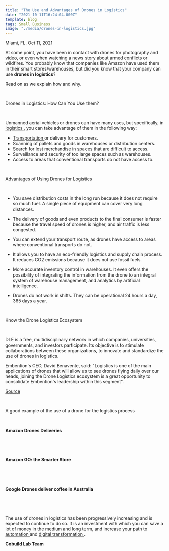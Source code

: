 ```yaml
---
title: "The Use and Advantages of Drones in Logistics"
date: "2021-10-11T16:24:04.000Z"
template: blog
tags: Small Business
image: "./media/drones-in-logistics.jpg"
---
```



Miami, FL. Oct 11, 2021

At some point, you have been in contact with drones for photography and <a target="_blank" href="https://www.cobuildlab.com/blog/video-marketing-software-for-2021/"> video</a>, or even when watching a news story about armed conflicts or wildfires. You probably know that companies like Amazon have used them in their smart stores/warehouses, but did you know that your company can use **drones in logistics**?  

Read on as we explain how and why. 

<br>

<title-2>Drones in Logistics: How Can You Use them?</title-2>

<br>

Unmanned aerial vehicles or drones can have many uses,  but specifically, in <a target="_blank" href="https://www.cobuildlab.com/blog/custom-software-development-process-in-2021-step-by-step-towards-digital-transformation-in-logistics/"> logistics </a>, you can take advantage of them in the following way:

* <a target="_blank" href="https://www.cobuildlab.com/blog/benefits-of-using-custom-software-to-manage-multimodal-transportation/"> Transportation </a> or delivery for customers.
* Scanning of pallets and goods in warehouses or distribution centers. 
* Search for lost merchandise in spaces that are difficult to access. 
* Surveillance and security of too large spaces such as warehouses.
* Access to areas that conventional transports do not have access to. 

<br>

<title-2>Advantages of Using Drones for Logistics</title-2>

<br>

* You save distribution costs in the long run because it does not require so much fuel. A single piece of equipment can cover very long distances.

* The delivery of goods and even products to the final consumer is faster because the travel speed of drones is higher, and air traffic is less congested. 

* You can extend your transport route, as drones have access to areas where conventional transports do not. 

* It allows you to have an eco-friendly logistics and supply chain process. It reduces CO2 emissions because it does not use fossil fuels. 

* More accurate inventory control in warehouses. It even offers the possibility of integrating the information from the drone to an integral system of warehouse management, and analytics by artificial intelligence. 

* Drones do not work in shifts. They can be operational 24 hours a day, 365 days a year. 

<br>

<title-3>Know the Drone Logistics Ecosystem</title-3>

<br>

DLE is a free, multidisciplinary network in which companies, universities, governments, and investors participate. Its objective is to stimulate collaborations between these organizations, to innovate and standardize the use of drones in logistics. 

Embention's CEO, David Benavente, said: "Logistics is one of the main applications of drones that will allow us to see drones flying daily over our heads, joining the Drone Logistics ecosystem is a great opportunity to consolidate Embention's leadership within this segment".

<a target="_blank" href="https://www.embention.com/es/news/advantageous-of-drones-in-logistics-sector/">  Source </a>

<br>

<title-3>A good example of the use of a drone for the logistics process</title-3>

<br>

<title-4>**Amazon Drones Deliveries**</title-4>

<br>

<youtube-video id="iE5OO4_0IxU"></youtube-video>

<Br>
  
<title-4>**Amazon GO: the Smarter Store**</title-4>

<br>

<youtube-video id="NrmMk1Myrxc&t=3s"></youtube-video>

<Br>

<title-4>**Google Drones deliver coffee in Australia**</title-4>

<br>

<youtube-video id="prhDrfUgpB0"></youtube-video>

<Br>
  
The use of drones in logistics has been progressively increasing and is expected to continue to do so. It is an investment with which you can save a lot of money in the medium and long term, and increase your path to <a target="_blank" href="https://www.cobuildlab.com/services/process-automation/">  automation </a> and <a target="_blank" href="https://www.cobuildlab.com/services/digital-transformation/">  digital transformation </a>. 

**Cobuild Lab Team**
  
